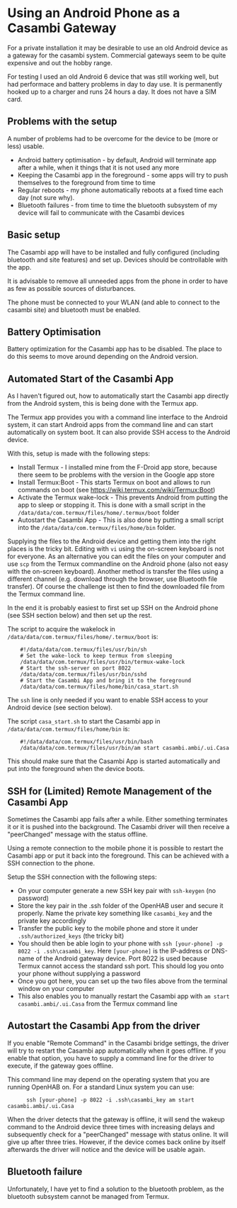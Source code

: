 # Using an Android Phone as a Casambi Gateway

For a private installation it may be desirable to use an old Android device as a gateway for the casambi system. Commercial gateways seem to be quite expensive and out the hobby range.

For testing I used an old Android 6 device that was still working well, but had performace and battery problems in day to day use. It is permanently hooked up to a charger and runs 24 hours a day. It does not have a SIM card. 

## Problems with the setup

A number of problems had to be overcome for the device to be (more or less) usable.

* Android battery optimisation - by default, Android will terminate app after a while, when it things that it is not used any more
* Keeping the Casambi app in the foreground - some apps will try to push themselves to the foreground from time to time
* Regular reboots - my phone automatically reboots at a fixed time each day (not sure why).
* Bluetooth failures - from time to time the bluetooth subsystem of my device will fail to communicate with the Casambi devices

## Basic setup

The Casambi app will have to be installed and fully configured (including bluetooth and site features) and set up. Devices should be controllable with the app. 

It is advisable to remove all unneeded apps from the phone in order to have as few as possible sources of disturbances. 

The phone must be connected to your WLAN (and able to connect to the casambi site) and bluetooth must be enabled.

## Battery Optimisation

Battery optimization for the Casambi app has to be disabled. The place to do this seems to move around depending on the Android version.

## Automated Start of the Casambi App

As I haven't figured out, how to automatically start the Casambi app directly from the Android system, this is being done with the Termux app. 

The Termux app provides you with a command line interface to the Android system, it can start Android apps from the command line and can start automatically on system boot.
It can also provide SSH access to the Android device.

With this, setup is made with the following steps:

* Install Termux - I installed mine from the F-Droid app store, because there seem to be problems with the version in the Google app store
* Install Termux:Boot - This starts Termux on boot and allows to run commands on boot (see https://wiki.termux.com/wiki/Termux:Boot)
* Activate the Termux wake-lock - This prevents Android from putting the app to sleep or stopping it. This is done with a small script in the `/data/data/com.termux/files/home/.termux/boot` folder
* Autostart the Casambi App - This is also done by putting a small script into the `/data/data/com.termux/files/home/bin` folder. 

Supplying the files to the Android device and getting them into the right places is the tricky bit. Editing with `vi` using the on-screen keyboard is not for everyone. As an alternative you can 
edit the files on your computer and use `scp` from the Termux commandline on the Android phone (also not easy with the on-screen keyboard). Another method is transfer the files using a different channel
(e.g. download through the browser, use Bluetooth file transfer). Of course the challenge ist then to find the downloaded file from the Termux command line. 

In the end it is probably easiest to first set up SSH on the Android phone (see SSH section below) and then set up the rest.

The script to acquire the wakelock in `/data/data/com.termux/files/home/.termux/boot` is:

```
    #!/data/data/com.termux/files/usr/bin/sh
    # Set the wake-lock to keep termux from sleeping 
    /data/data/com.termux/files/usr/bin/termux-wake-lock
    # Start the ssh-server on port 8022
    /data/data/com.termux/files/usr/bin/sshd
    # Start the Casambi App and bring it to the foreground
    /data/data/com.termux/files/home/bin/casa_start.sh
```

The `ssh` line is only needed if you want to enable SSH access to your Android device (see section below).

The script `casa_start.sh` to start the Casambi app in `/data/data/com.termux/files/home/bin` is:

```
    #!/data/data/com.termux/files/usr/bin/bash
    /data/data/com.termux/files/usr/bin/am start casambi.ambi/.ui.Casa
```
This should make sure that the Casambi App is started automatically and put into the foreground when the device boots. 

## SSH for (Limited) Remote Management of the Casambi App

Sometimes the Casambi app fails after a while. Either something terminates it or it is pushed into the background. The Casambi driver will then receive a "peerChanged" message with the status offline.

Using a remote connection to the mobile phone it is possible to restart the Casambi app or put it back into the foreground. This can be achieved with a SSH connection to the phone.

Setup the SSH connection with the following steps:

* On your computer generate a new SSH key pair with `ssh-keygen` (no password)
* Store the key pair in the .ssh folder of the OpenHAB user and secure it properly. Name the private key something like `casambi_key` and the private key accordingly
* Transfer the public key to the mobile phone and store it under `.ssh/authorized_keys` (the tricky bit)
* You should then be able login to your phone with `ssh [your-phone] -p 8022 -i .ssh\casambi_key`.
Here `[your-phone]` is the IP-address or DNS-name of the Android gateway device. Port 8022 is used 
because Termux cannot access the standard ssh port. This should log you onto your phone without supplying a password
* Once you got here, you can set up the two files above from the terminal window on your computer
* This also enables you to manually restart the Casambi app with `am start casambi.ambi/.ui.Casa` from the Termux command line

## Autostart the Casambi App from the driver

If you enable "Remote Command" in the Casambi bridge settings, the driver will try to restart the Casambi app automatically when it goes offline.
If you enable that option, you have to supply a command line for the driver to execute, if the gateway goes offline.

This command line may depend on the operating system that you are running OpenHAB on. For a standard Linux system you can use: 

```
      ssh [your-phone] -p 8022 -i .ssh\casambi_key am start casambi.ambi/.ui.Casa
```

When the driver detects that the gateway is offline, it will send the wakeup command to the Android device three times with increasing delays and subsequently check for a "peerChanged" message 
with status online. It will give up after three tries. However, if the device comes back online by itself afterwards the driver will notice and the device will be usable again.

## Bluetooth failure

Unfortunately, I have yet to find a solution to the bluetooth problem, as the bluetooth subsystem cannot be managed from Termux.
